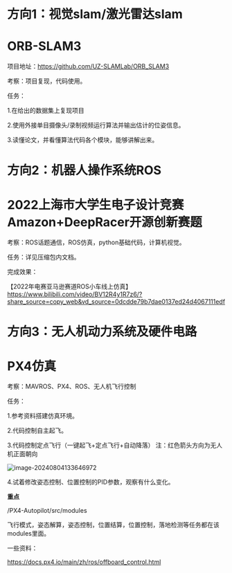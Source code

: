 

# 方向1：视觉slam/激光雷达slam

# ORB-SLAM3

项目地址：https://github.com/UZ-SLAMLab/ORB_SLAM3

考察：项目复现，代码使用。

任务：

1.在给出的数据集上复现项目

2.使用外接单目摄像头/录制视频运行算法并输出估计的位姿信息。

3.读懂论文，并看懂算法代码各个模块，能够讲解出来。





# 方向2：机器人操作系统ROS

# 2022上海市大学生电子设计竞赛Amazon+DeepRacer开源创新赛题

考察：ROS话题通信，ROS仿真，python基础代码，计算机视觉。

任务：详见压缩包内文档。

完成效果：

【2022年电赛亚马逊赛道ROS小车线上仿真】 https://www.bilibili.com/video/BV12R4y1R7z6/?share_source=copy_web&vd_source=0dcdde79b7dae0137ed24d4067111edf





# 方向3：无人机动力系统及硬件电路

# PX4仿真

考察：MAVROS、PX4、ROS、无人机飞行控制

任务：

1.参考资料搭建仿真环境。

2.代码控制自主起飞。

3.代码控制定点飞行（一键起飞+定点飞行+自动降落） 
注：红色箭头方向为无人机正面朝向

![image-20240804133646972](C:\Users\chb\AppData\Roaming\Typora\typora-user-images\image-20240804133646972.png)

4.试着修改姿态控制、位置控制的PID参数，观察有什么变化。

**重点**

/PX4-Autopilot/src/modules

飞行模式，姿态解算，姿态控制，位置结算，位置控制，落地检测等任务都在该modules里面。



一些资料：

https://docs.px4.io/main/zh/ros/offboard_control.html







